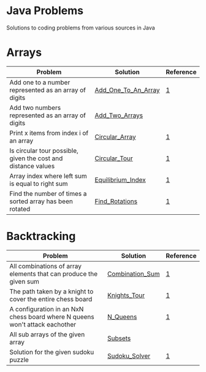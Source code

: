 # Java Problems
Solutions to coding problems from various sources in Java

# Arrays

| Problem                                                    | Solution                                                 | Reference   |
| ---------------------------------------------------------- |--------------------------------------------------------| -----|
| Add one to a number represented as an array of digits      | [Add_One_To_An_Array](src/array/Add_One_To_An_Array.java) | [1](http://codereview.stackexchange.com/questions/43343/add-one-to-a-number-represented-as-an-array-of-digits) |
| Add two numbers represented as an array of digits      | [Add_Two_Arrays](src/array/Add_Two_Arrays.java) |  |
| Print x items from index i of an array | [Circular_Array](src/array/Circular_Array.java)| [1](http://www.geeksforgeeks.org/circular-array/) |
| Is circular tour possible, given the cost and distance values | [Circular_Tour](src/array/Circular_Tour.java)| [1](http://www.geeksforgeeks.org/find-a-tour-that-visits-all-stations/) |
| Array index where left sum is equal to right sum | [Equilibrium_Index](src/array/Equilibrium_Index.java)|[1](http://www.geeksforgeeks.org/equilibrium-index-of-an-array/)|
| Find the number of times a sorted array has been rotated | [Find_Rotations](src/array/Find_Rotations.java)|[1](https://practice.geeksforgeeks.org/problems/rotation4723/1)|

# Backtracking

| Problem                                                    | Solution                                                 | Reference   |
| ---------------------------------------------------------- |--------------------------------------------------------| -----|
| All combinations of array elements that can produce the given sum      | [Combination_Sum](src/backtracking/Combination_Sum.java) | [1](https://discuss.leetcode.com/topic/46161/a-general-approach-to-backtracking-questions-in-java-subsets-permutations-combination-sum-palindrome-partitioning) |
| The path taken by a knight to cover the entire chess board      | [Knights_Tour](src/array/Knights_Tour.java) | [1](http://www.geeksforgeeks.org/backtracking-set-1-the-knights-tour-problem/) |
| A configuration in an NxN chess board where N queens won't attack eachother       | [N_Queens](src/array/N_Queens.java) | [1](http://www.geeksforgeeks.org/backtracking-set-3-n-queen-problem/) |
| All sub arrays of the given array      | [Subsets](src/array/Subsets.java) |  |
| Solution for the given sudoku puzzle      | [Sudoku_Solver](src/array/Sudoku_Solver.java) | [1](http://www.geeksforgeeks.org/backtracking-set-7-suduku/) |